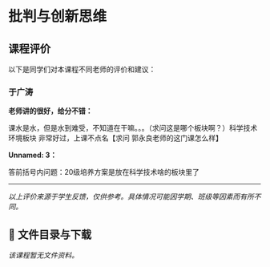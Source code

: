 # 批判与创新思维

## 课程评价

以下是同学们对本课程不同老师的评价和建议：

### 于广涛

**老师讲的很好，给分不错：**

课水是水，但是水到难受，不知道在干嘛。。。（求问这是哪个板块啊？）科学技术环境板块 非常好过，上课不点名【求问 郭永良老师的这门课怎么样】

**Unnamed: 3：**

答前括号内问题：20级培养方案是放在科学技术啥的板块里了

---

*以上评价来源于学生反馈，仅供参考。具体情况可能因学期、班级等因素而有所不同。*
## 📄 文件目录与下载

_该课程暂无文件资料。_
